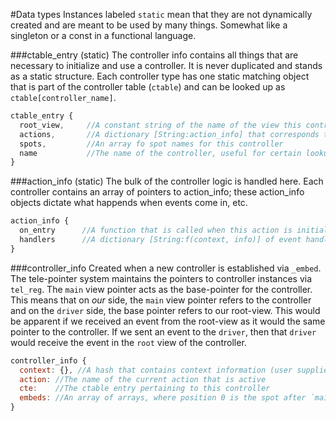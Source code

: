 #Data types
Instances labeled `static` mean that they are not dynamically created and are meant to be used by many things. Somewhat like a singleton or a const in a functional language.

###ctable_entry (static)
The controller info contains all things that are necessary to initialize and use a controller. It is never duplicated and stands
as a static structure. Each controller type has one static matching object that is part of the controller table (`ctable`) and can
be looked up as `ctable[controller_name]`.

```javascript
ctable_entry {
  root_view,     //A constant string of the name of the view this controller sets as it's root view.
  actions,       //A dictionary [String:action_info] that corresponds to a dictionary of action_info object's based on the action's name.
  spots,         //An array fo spot names for this controller
  name           //The name of the controller, useful for certain lookup operations, this is also the ctable key
}
```

###action_info (static)
The bulk of the controller logic is handled here. Each controller contains an array of pointers to action_info; these action_info objects
dictate what happends when events come in, etc.
```javascript
action_info {
  on_entry      //A function that is called when this action is initialized.
  handlers      //A dictionary [String:f(context, info)] of event handlers for events that occur
}
```

###controller_info
Created when a new controller is established via `_embed`. The tele-pointer system maintains the pointers to controller instances
via `tel_reg`.  The `main` view pointer acts as the base-pointer for the controller. This means that on *our* side, the `main` view
pointer refers to the controller and on the `driver` side, the base pointer refers to our root-view. This would be apparent if we received
an event from the root-view as it would the same pointer to the controller. If we sent an event to the `driver`, then that `driver` would
receive the event in the `root` view of the controller.

```javascript
controller_info {
  context: {}, //A hash that contains context information (user supplied)
  action: //The name of the current action that is active
  cte:    //The ctable entry pertaining to this controller
  embeds: //An array of arrays, where position 0 is the spot after `main`, each element in the array is a view controller base pointer.
}
```
